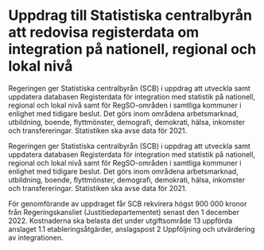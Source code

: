 # Uppdrag till Statistiska centralbyrån att redovisa registerdata om integration på nationell, regional och lokal nivå

Regeringen ger Statistiska central­byrån (SCB) i uppdrag att utveckla samt upp­datera data­basen Register­data för inte­gration med statistik på natio­nell, regional och lokal nivå samt för RegSO-områden i samtliga kommuner i enlighet med tidigare beslut. Det görs inom områdena arbets­marknad, utbildning, boende, flytt­mönster, demo­grafi, demo­krati, hälsa, inkomster och transfere­ringar. Statistiken ska avse data för 2021.

Regeringen ger Statistiska central­byrån (SCB) i uppdrag att utveckla samt upp­datera data­basen Register­data för inte­gration med statistik på natio­nell, regional och lokal nivå samt för RegSO-områden i samtliga kommuner i enlighet med tidigare beslut. Det görs inom områdena arbets­marknad, utbildning, boende, flytt­mönster, demo­grafi, demo­krati, hälsa, inkomster och transfere­ringar. Statistiken ska avse data för 2021.

För genom­förande av upp­draget får SCB rekvi­rera högst 900 000 kronor från Regerings­kansliet (Justitie­departe­mentet) senast den 1 december 2022. Kost­naderna ska belasta det under utgifts­område 13 upp­förda anslaget 1.1 etable­rings­åtgärder, anslags­post 2 Upp­följning och utvärde­ring av integra­tionen.
